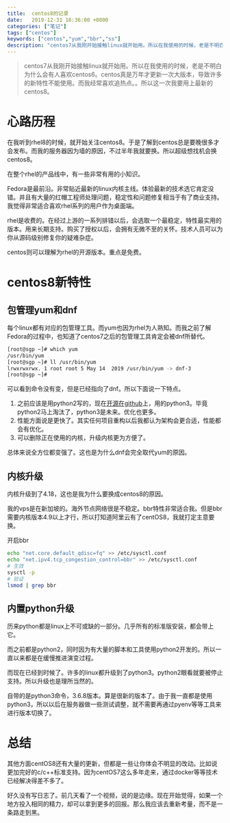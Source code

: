 ```yaml
---
title:  centos8的记录
date:   2019-12-31 16:36:00 +0800
categories: ["笔记"]
tags: ["centos"]
keywords: ["centos","yum","bbr","ss"]
description: "centos7从我刚开始接触linux就开始用。所以在我使用的时候，老是不明白为什么会有人喜欢centos6。centos真是万年才更新一次大版本，导致许多的新特性不能使用。而我经常喜欢追热点。。所以这一次我要用上最新的centos8"
---
```



> centos7从我刚开始接触linux就开始用。所以在我使用的时候，老是不明白为什么会有人喜欢centos6。centos真是万年才更新一次大版本，导致许多的新特性不能使用。而我经常喜欢追热点。。所以这一次我要用上最新的centos8。


心路历程
===

在我听到rhel8的时候，就开始关注centos8。于是了解到centos总是要晚很多才会发布。而我的服务器因为墙的原因，不过半年我就要换。所以超级想找机会换centos8。

在整个rhel的产品线中，有一些非常有用的小知识。

Fedora是最前沿。非常贴近最新的linux内核主线。体验最新的技术选它肯定没错。并且有大量的红帽工程师处理问题，稳定性和问题修复相当于有了商业支持。我觉得非常适合喜欢rhel系列的用户作为桌面端。

rhel是收费的。在经过上游的一系列排错以后，会选取一个最稳定，特性最实用的版本。用来长期支持。购买了授权以后，会拥有无微不至的关怀。技术人员可以为你从源码级别修复你的疑难杂症。

centos则可以理解为rhel的开源版本。重点是免费。


centos8新特性
===

包管理yum和dnf
---

每个linux都有对应的包管理工具。而yum也因为rhel为人熟知。而我之前了解Fedora的过程中，也知道了centos7之后的包管理工具肯定会被dnf所替代。

```bash
[root@sgp ~]# which yum
/usr/bin/yum
[root@sgp ~]# ll /usr/bin/yum
lrwxrwxrwx. 1 root root 5 May 14  2019 /usr/bin/yum -> dnf-3
[root@sgp ~]# 
```

可以看到命令没有变，但是已经指向了dnf。所以下面说一下特点。

1. 之前应该是用python2写的，现在[开源在github](https://github.com/rpm-software-management/dnf/)上，用的python3。毕竟python2马上淘汰了，python3是未来。优化也更多。
2. 性能方面说是更快了。其实任何项目重构以后我都认为架构会更合适，性能都会有优化。
3. 可以删除正在使用的内核，升级内核更为方便了。

总体来说全方位都变强了。这也是为什么dnf会完全取代yum的原因。


内核升级
---

内核升级到了4.18，这也是我为什么要换成centos8的原因。

我的vps是在新加坡的。海外节点网络很是不稳定。bbr特性非常适合我。但是bbr需要内核版本4.9以上才行，所以打知道阿里云有了centOS8，我就打定主意要换。

开启bbr

```bash
echo "net.core.default_qdisc=fq" >> /etc/sysctl.conf
echo "net.ipv4.tcp_congestion_control=bbr" >> /etc/sysctl.conf
# 生效
sysctl -p
# 验证
lsmod | grep bbr
```

内置python升级
---

历来python都是linux上不可或缺的一部分。几乎所有的标准版安装，都会带上它。

而之前都是python2，同时因为有大量的脚本和工具使用python2开发的。所以一直以来都是在缓慢推进演变过程。

而现在已经到时候了。许多的linux都升级到了python3。python2眼看就要被停止支持。所以升级也是理所当然的。

自带的是python3命令，3.6.8版本。算是很新的版本了。由于我一直都是使用python3，所以以后在服务器做一些测试调整，就不需要再通过pyenv等等工具来进行版本切换了。


总结
===

其他方面centOS8还有大量的更新，但都是一些让你体会不明显的改动。比如说更加完好的c/c++标准支持。因为centOS7这么多年走来，通过docker等等技术已经解决得差不多了。

好久没有写日志了。前几天看了一个视频，说的是边缘。现在开始觉得，如果一个地方投入相同的精力，却可以拿到更多的回报。那么我应该去重新考量，而不是一条路走到黑。